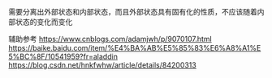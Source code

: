 需要分离出外部状态和内部状态，而且外部状态具有固有化的性质，不应该随着内部状态的变化而变化

辅助参考
https://www.cnblogs.com/adamjwh/p/9070107.html
https://baike.baidu.com/item/%E4%BA%AB%E5%85%83%E6%A8%A1%E5%BC%8F/10541959?fr=aladdin
https://blog.csdn.net/hnkfwhw/article/details/84200313